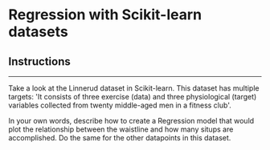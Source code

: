 # Regression with Scikit-learn datasets
## Instructions
---
Take a look at the Linnerud dataset in Scikit-learn. This dataset has multiple targets: 'It consists of three exercise (data) and three physiological (target) 
variables collected from twenty middle-aged men in a fitness club'.

In your own words, describe how to create a Regression model that would plot the relationship between the waistline and how many situps are accomplished. 
Do the same for the other datapoints in this dataset.
